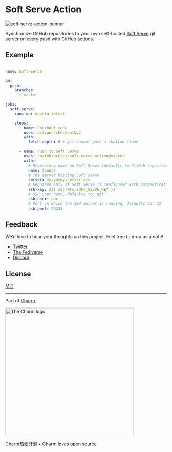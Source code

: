 # Soft Serve Action

![soft-serve-action-banner](https://user-images.githubusercontent.com/42545625/199863722-1a195d17-43f7-4775-b1d9-d2d178b867b2.png)

Synchronize GitHub repositories to your own self-hosted [Soft Serve](https://github.com/charmbracelet/soft-serve) git server on every push with GitHub actions.

## Example

```yaml

name: Soft-Serve

on:
  push:
    branches:
      - master

jobs:
  soft-serve:
    runs-on: ubuntu-latest

    steps:
      - name: Checkout code
        uses: actions/checkout@v2
        with:
          fetch-depth: 0 # git cannot push a shallow clone

      - name: Push to Soft Serve
        uses: charmbracelet/soft-serve-action@master
        with:
          # Repository name on Soft Serve (defaults to GitHub repository name)
          name: foobar
          # The server hosting Soft Serve
          server: my.yummy.server.srv
          # Required only if Soft Serve is configured with authentication
          ssh-key: ${{ secrets.SOFT_SERVE_KEY }}
          # SSH user name, defaults to: git
          ssh-user: abc
          # Port on which the SSH server is running, defaults to: 22
          ssh-port: 23231

```

## Feedback

We’d love to hear your thoughts on this project. Feel free to drop us a note!

* [Twitter](https://twitter.com/charmcli)
* [The Fediverse](https://mastodon.social/@charmcli)
* [Discord](https://charm.sh/chat)

## License

[MIT](https://github.com/charmbracelet/vhs/raw/main/LICENSE)

***

Part of [Charm](https://charm.sh).

<a href="https://charm.sh/">
  <img
    alt="The Charm logo"
    width="400"
    src="https://stuff.charm.sh/charm-badge.jpg"
  />
</a>

Charm热爱开源 • Charm loves open source
